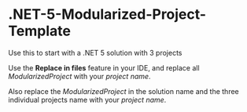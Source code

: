 # .NET-5-Modularized-Project-Template
Use this to start with a .NET 5 solution with 3 projects


Use the **Replace in files** feature in your IDE, and replace all *ModularizedProject* with your *project name*.

Also replace the *ModularizedProject* in the solution name and the three individual projects name with your *project name*.
